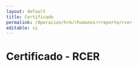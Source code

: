 ```yaml
---
layout: default
title: Certificado
permalink: /Operacion/hrm/rhumanos/rreporte/rcer
editable: si
---
```


# Certificado - RCER    
